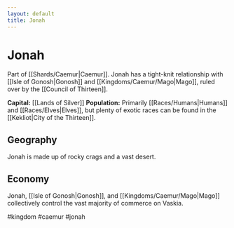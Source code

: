 ```yaml
---
layout: default
title: Jonah
---
```


# Jonah

Part of [[Shards/Caemur|Caemur]]. Jonah has a tight-knit relationship with [[Isle of Gonosh|Gonosh]] and [[Kingdoms/Caemur/Mago|Mago]], ruled over by the [[Council of Thirteen]].

**Capital:** [[Lands of Silver]]
**Population:** Primarily [[Races/Humans|Humans]] and [[Races/Elves|Elves]], but plenty of exotic races can be found in the [[Kekliot|City of the Thirteen]].

## Geography
Jonah is made up of rocky crags and a vast desert.

## Economy
Jonah, [[Isle of Gonosh|Gonosh]], and [[Kingdoms/Caemur/Mago|Mago]] collectively control the vast majority of commerce on Vaskia.

#kingdom #caemur #jonah